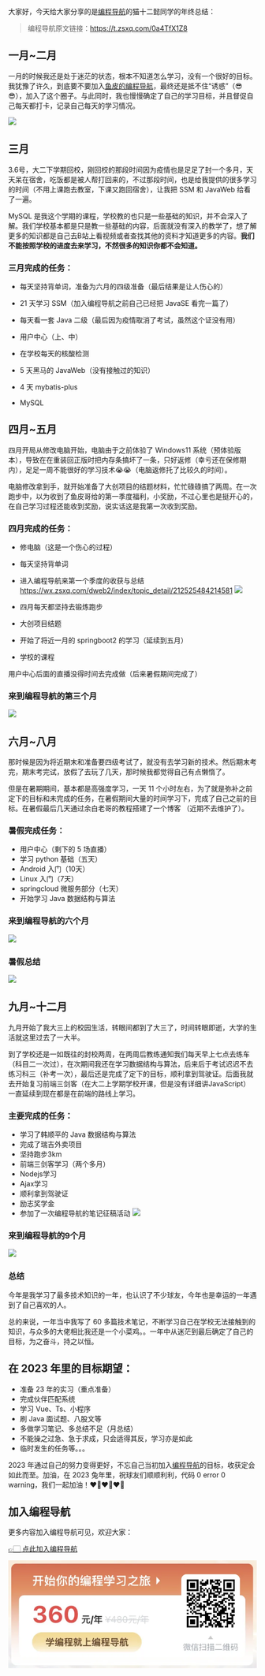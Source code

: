 大家好，今天给大家分享的是[编程导航](https://mp.weixin.qq.com/s?__biz=MzI1NDczNTAwMA==&mid=2247524980&idx=2&sn=9ddcdb6c52aa096ed4c5ad0ced946a7d&chksm=e9c28583deb50c95f3c2665713a8bbc372c68332b3bfb846cf4b23af3f1cc07164832a291335&token=689599617&lang=zh_CN&scene=21#wechat_redirect)的猫十二懿同学的年终总结：

> 编程导航原文链接：https://t.zsxq.com/0a4TfX1Z8

## 一月~二月


一月的时候我还是处于迷茫的状态，根本不知道怎么学习，没有一个很好的目标。我犹豫了许久，到底要不要加入[鱼皮的编程导航](https://mp.weixin.qq.com/s?__biz=MzI1NDczNTAwMA==&mid=2247524980&idx=2&sn=9ddcdb6c52aa096ed4c5ad0ced946a7d&chksm=e9c28583deb50c95f3c2665713a8bbc372c68332b3bfb846cf4b23af3f1cc07164832a291335&token=689599617&lang=zh_CN&scene=21#wechat_redirect)，最终还是抵不住“诱惑”（😎😎），加入了这个圈子。与此同时，我也慢慢确定了自己的学习目标，并且督促自己每天都打卡，记录自己每天的学习情况。

![](https://files.mdnice.com/user/31817/cd6d0f69-d906-45e6-b04f-5b8f8a02806f.png)


## 三月


3.6号，大二下学期回校，刚回校的那段时间因为疫情也是足足了封一个多月，天天呆在宿舍，吃饭都是被人帮打回来的，不过那段时间，也是给我提供的很多学习的时间（不用上课跑去教室，下课又跑回宿舍），让我把 SSM 和 JavaWeb 给看了一遍。

MySQL 是我这个学期的课程，学校教的也只是一些基础的知识，并不会深入了解。我们学校基本都是只是教一些基础的内容，后面就没有深入的教学了，想了解更多的知识都是自己去B站上看视频或者查找其他的资料才知道更多的内容。**我们不能按照学校的进度去来学习，不然很多的知识你都不会知道。**


### 三月完成的任务：

- 每天坚持背单词，准备为六月的四级准备（最后结果是让人伤心的）

- 21 天学习 SSM（加入编程导航之前自己已经把 JavaSE 看完一篇了）
- 每天看一套 Java 二级（最后因为疫情取消了考试，虽然这个证没有用）
- 用户中心（上、中）
- 在学校每天的核酸检测
- 5 天黑马的 JavaWeb（没有接触过的知识）
- 4 天 mybatis-plus
- MySQL




## 四月~五月


四月开局从修改电脑开始，电脑由于之前体验了 Windows11 系统（预体验版本），导致在在重装回正版时把内存条搞坏了一条，只好返修（幸亏还在保修期内），足足一周不能很好的学习技术😭😭（电脑返修托了比较久的时间）。

电脑修改拿到手，就开始准备了大创项目的结题材料，忙忙碌碌搞了两周。在一次跑步中，以为收到了鱼皮哥给的第一季度福利，小奖励，不过心里也是挺开心的，在自己学习过程还能收到奖励，说实话这是我第一次收到奖励。


### 四月完成的任务：

- 修电脑（这是一个伤心的过程）
- 每天坚持背单词
- 进入编程导航来第一个季度的收获与总结 https://wx.zsxq.com/dweb2/index/topic_detail/212525484214581
![](https://files.mdnice.com/user/31817/d67a5fbc-78c5-44cc-9457-28c2cea78ba9.png)

- 四月每天都坚持去锻炼跑步
- 大创项目结题
- 开始了将近一月的 springboot2 的学习（延续到五月）
- 学校的课程

用户中心后面的直播没得时间去完成做（后来暑假期间完成了）


### 来到编程导航的第三个月


![](https://files.mdnice.com/user/31817/664de0d1-7518-4b16-a5b2-5c0cfb16807b.png)




## 六月~八月


那时候是因为将近期末和准备要四级考试了，就没有去学习新的技术。然后期末考完，期末考完试，放假了去玩了几天，那时候我都觉得自己有点懒惰了。

但是在暑期期间，基本都是高强度学习，一天 11 个小时左右，为了就是弥补之前定下的目标和未完成的任务，在暑假期间大量的时间学习下，完成了自己之前的目标。在暑假最后几天通过余白老哥的教程搭建了一个博客 （近期不去维护了）。

### 暑假完成任务：

- 用户中心（剩下的 5 场直播）
- 学习 python 基础（五天）
- Android 入门（10天）
- Linux 入门（7天）
- springcloud 微服务部分（七天）
- 开始学习 Java 数据结构与算法


### 来到编程导航的六个月


![](https://files.mdnice.com/user/31817/ef4b69ba-cd76-4655-9e0d-599b9e0b60d0.png)




### 暑假总结


![](https://files.mdnice.com/user/31817/57fe7aec-b64a-49a0-ac03-d0455e3f3a11.png)






## 九月~十二月


九月开始了我大三上的校园生活，转眼间都到了大三了，时间转眼即逝，大学的生活就这里过去了一大半。

到了学校还是一如既往的封校两周，在两周后教练通知我们每天早上七点去练车（科目二一次过），在次期间我还在学习数据结构与算法，后来后于考试迟迟不去练习科三（补考一次），最后还是完成了定下的目标，顺利拿到驾驶证。后面我就去开始复习前端三剑客（在大二上学期学校开课，但是没有详细讲JavaScript）一直延续到现在都是在前端的路线上学习。


### 主要完成的任务：

- 学习了韩顺平的 Java 数据结构与算法
- 完成了瑞吉外卖项目
- 坚持跑步3km
- 前端三剑客学习（两个多月）
- Nodejs学习
- Ajax学习
- 顺利拿到驾驶证
- 励志奖学金
- 参加了一次编程导航的笔记征稿活动
![](https://files.mdnice.com/user/31817/a1146f82-e9cc-4f33-bf16-8e6a72197761.png)


### 来到编程导航的9个月



![](https://files.mdnice.com/user/31817/2d30faa6-3b00-4a68-bc69-7626b3d6f5e8.png)





### 总结


今年是我学习了最多技术知识的一年，也认识了不少球友，今年也是幸运的一年遇到了自己喜欢的人。

总的来说，一年当中我写了 60 多篇技术笔记，不断学习自己在学校无法接触到的知识，与众多的大佬相比我还是一个小菜鸡。。一年中从迷茫到最后确定了自己的目标，为之奋斗，持之以恒。

## 在 2023 年里的目标期望：

- 准备 23 年的实习（重点准备）
- 完成伙伴匹配系统
- 学习 Vue、Ts、小程序
- 刷 Java 面试题、八股文等
- 多做学习笔记、多总结不足（月总结）
- 不能操之过急、急于求成，只会适得其反，学习亦是如此
- 临时发生的任务等。。。


2023 年通过自己的努力变得更好，不忘自己当初加入[编程导航](https://mp.weixin.qq.com/s?__biz=MzI1NDczNTAwMA==&mid=2247524980&idx=2&sn=9ddcdb6c52aa096ed4c5ad0ced946a7d&chksm=e9c28583deb50c95f3c2665713a8bbc372c68332b3bfb846cf4b23af3f1cc07164832a291335&token=689599617&lang=zh_CN&scene=21#wechat_redirect)的目标，收获定会如此而至。加油，在 2023 兔年里，祝球友们顺顺利利，代码 0 error 0 warning，我们一起加油！❤️‍🔥❤️‍🔥❤️‍🔥


## 加入编程导航

更多内容加入编程导航可见，欢迎大家：

[👉🏻 点此加入编程导航](https://yuyuanweb.feishu.cn/wiki/SDtMwjR1DituVpkz5MLc3fZLnzb)

![微信扫码领券加入](../../../image/join_us.png)
